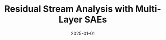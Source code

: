 ---
title: "Residual Stream Analysis with Multi-Layer SAEs"
collection: publications
category: publications
permalink: /publication/2024-01-01-residual-stream
excerpt: 'This paper introduces a novel approach to analyzing the residual stream in transformer models using multi-layer sparse autoencoders.'
date: 2025-01-01
venue: 'ICLR'
citation: 'Lawson T, Farnik L, Houghton C, Aitchison L. (2025). &quot;Residual Stream Analysis with Multi-Layer SAEs.&quot; <i>ICLR</i>.'
---